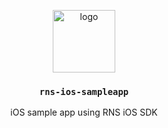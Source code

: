 <p align="middle">
    <img src="https://www.rifos.org/assets/img/logo.svg" alt="logo" height="100" >
</p>
<h3 align="middle"><code>rns-ios-sampleapp</code></h3>
<p align="middle">
    iOS sample app using RNS iOS SDK
</p>
